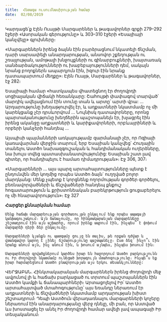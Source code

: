 ```yaml
---
title:  Հետագա ուսումնասիրության համար
date:  02/08/2019
---
```


Կարդացե՛ք Էլեն Ուայթի Մարգարեներ և թագավորներ գրքի 279–292 էջերի «Ասորական գերությունը» և 303–310 էջերի «Եսայիայի կանչվելը» գլուխները։

«Մարգարեներն իրենց ձայնն էին բարձրացնում նկատելի ճնշման, դարի սարսափելի անարդարության, անսովոր շքեղության ու շռայլության, ամոթալի խնջույքների ու գինարբուքների, խայտառակ սանձարձակությունների ու խաբեբայությունների դեմ, սակայն նրանց բողոքներն ապարդյուն էին, իզուր էին նրանք դատապարտում մեղքը»։ Էլեն Ուայթ, Մարգարեներ և թագավորներ, էջ 282։

Եսայիայի համար «հատկապես վհատեցնող էր ժողովրդի սոցիալական վիճակի հեռանկարը: Շահույթի փափագով տարված՝ մարդիկ ավելացնում էին տունը տան և արտը՝ արտի վրա: … Արդարությունը խեղաթյուրվել էր, և աղքատների նկատմամբ ոչ մի կարեկցանք չէր դրսևորվում … Նույնիսկ դատավորները, որոնց պարտականությունը խեղճերին պաշտպանելն էր, խլացրել էին իրենց ականջը աղքատների և կարիքավորների, որբևայրիների և որբերի կանչերի հանդեպ …

Այսպիսի պայմանների առկայությամբ զարմանալի չէր, որ Ոզիայի կառավարման վերջին տարում, երբ Եսայիան կանչվեց՝ Հուդային տանելու Աստծո նախազգուշական և հանդիմանական ուղերձները, նա խույս տվեց պատասխանատվությունից: Եսայիան շատ լավ գիտեր, որ հանդիպելու է համառ դիմադրության»։ Էջ 306, 307։

«Մարգարեների ... այս պարզ արտահայտությունները պետք է ընդունվեն մեր կողմից որպես Աստծո ձայն` ուղղված բոլոր մարդկանց: Մենք չպետք է կորցնենք ողորմության գործեր գործելու, բեռնավորվածների և ճնշվածների հանդեպ քնքուշ հոգատարություն և քրիստոնեական բարեկրթություն ցուցաբերելու ոչ մի հնարավորություն»։ Էջ 327

**Հարցեր քննարկման համար**

`Մենք հաճախ մարգարեության գործառույթն ընկալում ենք որպես ապագայի կանխագուշակում։ Այն ճանաչումը, որ հինկտակարանյան մարգարեները շեշտադրում էին այն աշխարհը, որում իրենք ապրում էին, ինչպես՞ է փոխում մարգարեի դերի ձեր ընկալումը։`

`Մարգարեների կյանքն ու պատգամը ցույց են տալիս, թե որքան դժվար և վտանգավոր կարող է լինել ճշմարությունը պաշտպանելը։ Ըստ ձեզ՝ ինչո՞ւ էին նրանք անում այն, ինչ անում էին, և խոսում այնպես, ինչպես խոսում էին։`

`Մարգարեների գրվածքներում կարծես իրար են հաջորդում Աստծո բարկությունն ու Իր ժողովրդի նկատմամբ ունեցած խորագույն մտահոգությունը։ Ինչպե՞ս եք իրար հարմարեցնում Աստծո բնավորության այս երկու տեսանկյունները:`

ՎԵՐՋԱԲԱՆ. Հինկտակարանյան մարգարեներն իրենց ժողովրդի մեջ ավյունով լի և հաճախ բարկացած ու տրտում պաշտպաններն էին Աստծո կամքի և ճանապարհների։ Արտացոլելով Իր՝ Աստծո արտահայտված մտահոգությունը՝ այս եռանդը ներառում էր աղքատների և ճնշվածների նկատմամբ արդարության խիստ շեշտադրում։ Դեպի Աստծուն վերադառնալու մարգարեների կոչերը ներառում էին անարդարությանը վերջ դնելը, մի բան, որ Աստված ևս խոստացել էր անել Իր ժողովրդի համար ավելի լավ ապագայի Իր տեսլականում։